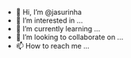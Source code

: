 - 👋 Hi, I’m @jasurinha
- 👀 I’m interested in ...
- 🌱 I’m currently learning ...
- 💞️ I’m looking to collaborate on ...
- 📫 How to reach me ...

<!---
jasurinha/jasurinha is a ✨ special ✨ repository because its `README.md` (this file) appears on your GitHub profile.
You can click the Preview link to take a look at your changes.
--->
